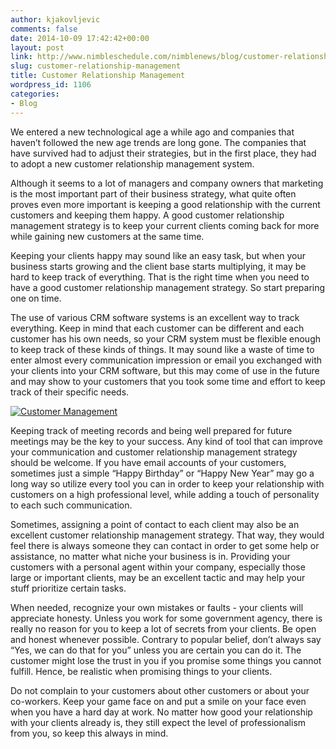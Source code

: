 ```yaml
---
author: kjakovljevic
comments: false
date: 2014-10-09 17:42:42+00:00
layout: post
link: http://www.nimbleschedule.com/nimblenews/blog/customer-relationship-management/
slug: customer-relationship-management
title: Customer Relationship Management
wordpress_id: 1106
categories:
- Blog
---
```


We entered a new technological age a while ago and companies that haven’t followed the new age trends are long gone. The companies that have survived had to adjust their strategies, but in the first place, they had to adopt a new customer relationship management system.

Although it seems to a lot of managers and company owners that marketing is the most important part of their business strategy, what quite often proves even more important is keeping a good relationship with the current customers and keeping them happy. A good customer relationship management strategy is to keep your current clients coming back for more while gaining new customers at the same time.

Keeping your clients happy may sound like an easy task, but when your business starts growing and the client base starts multiplying, it may be hard to keep track of everything. That is the right time when you need to have a good customer relationship management strategy. So start preparing one on time.

The use of various CRM software systems is an excellent way to track everything. Keep in mind that each customer can be different and each customer has his own needs, so your CRM system must be flexible enough to keep track of these kinds of things. It may sound like a waste of time to enter almost every communication impression or email you exchanged with your clients into your CRM software, but this may come of use in the future and may show to your customers that you took some time and effort to keep track of their specific needs.



[![Customer Management](http://www.nimbleschedule.com/wp-content/uploads/2014/10/customer-management-thumb.jpg)](http://www.nimbleschedule.com/wp-content/uploads/2014/10/customer-management.jpg)



Keeping track of meeting records and being well prepared for future meetings may be the key to your success. Any kind of tool that can improve your communication and customer relationship management strategy should be welcome. If you have email accounts of your customers, sometimes just a simple “Happy Birthday” or “Happy New Year” may go a long way so utilize every tool you can in order to keep your relationship with customers on a high professional level, while adding a touch of personality to each such communication.

Sometimes, assigning a point of contact to each client may also be an excellent customer relationship management strategy. That way, they would feel there is always someone they can contact in order to get some help or assistance, no matter what niche your business is in. Providing your customers with a personal agent within your company, especially those large or important clients, may be an excellent tactic and may help your stuff prioritize certain tasks.

When needed, recognize your own mistakes or faults - your clients will appreciate honesty. Unless you work for some government agency, there is really no reason for you to keep a lot of secrets from your clients. Be open and honest whenever possible. Contrary to popular belief, don’t always say “Yes, we can do that for you” unless you are certain you can do it. The customer might lose the trust in you if you promise some things you cannot fulfill.  Hence, be realistic when promising things to your clients.

Do not complain to your customers about other customers or about your co-workers. Keep your game face on and put a smile on your face even when you have a hard day at work. No matter how good your relationship with your clients already is, they still expect the level of professionalism from you, so keep this always in mind.

